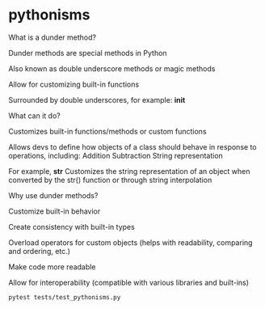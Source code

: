 # pythonisms

What is a dunder method?

Dunder methods are special methods in Python

Also known as  double underscore methods or magic methods

Allow for customizing built-in functions

Surrounded by double underscores, for example:  __init__

What can it do?

Customizes built-in functions/methods or custom functions

Allows devs to define how objects of a class should behave in response to operations, including:
Addition
Subtraction
String representation

For example, __str__
Customizes the string representation of an object when converted  by the str() function or through string interpolation

Why use dunder methods?

Customize built-in behavior

Create consistency with built-in types

Overload operators for custom objects (helps with readability, comparing and ordering, etc.) 

Make code more readable

Allow for interoperability (compatible with various libraries and built-ins)

    pytest tests/test_pythonisms.py
    